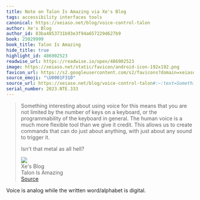 ```yaml
---
title: Note on Talon Is Amazing via Xe's Blog
tags: accessibility interfaces tools
canonical: https://xeiaso.net/blog/voice-control-talon
author: Xe's Blog
author_id: 83ba4853731b93e3f94a657229d627b9
book: 25029999
book_title: Talon Is Amazing
hide_title: true
highlight_id: 486902523
readwise_url: https://readwise.io/open/486902523
image: https://xeiaso.net/static/favicon/android-icon-192x192.png
favicon_url: https://s2.googleusercontent.com/s2/favicons?domain=xeiaso.net
source_emoji: "\U0001F310"
source_url: https://xeiaso.net/blog/voice-control-talon#:~:text=Something%20interesting%20about,as%20all%20hell%3F
serial_number: 2023.NTE.333
---
```

> Something interesting about using voice for this means that you are not limited by the number of keys on a keyboard, or the programmability of the keyboard in general. The human voice is a much more flexible tool than we give it credit. This allows us to create commands that can do just about anything, with just about any sound to trigger it.
> 
> Isn't that metal as all hell?
> <div class="quoteback-footer"><div class="quoteback-avatar"><img class="mini-favicon" src="https://s2.googleusercontent.com/s2/favicons?domain=xeiaso.net"></div><div class="quoteback-metadata"><div class="metadata-inner"><span style="display:none">FROM:</span><div aria-label="Xe's Blog" class="quoteback-author"> Xe's Blog</div><div aria-label="Talon Is Amazing" class="quoteback-title"> Talon Is Amazing</div></div></div><div class="quoteback-backlink"><a target="_blank" aria-label="go to the full text of this quotation" rel="noopener" href="https://xeiaso.net/blog/voice-control-talon#:~:text=Something%20interesting%20about,as%20all%20hell%3F" class="quoteback-arrow"> Source</a></div></div>

Voice is analog while the written word/alphabet is digital.